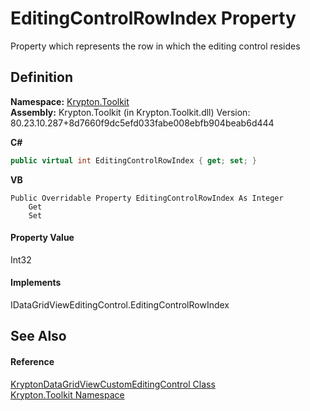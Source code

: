 # EditingControlRowIndex Property


Property which represents the row in which the editing control resides



## Definition
**Namespace:** <a href="79d2eac2-21f4-54ff-7552-b20c33c30600.md">Krypton.Toolkit</a>  
**Assembly:** Krypton.Toolkit (in Krypton.Toolkit.dll) Version: 80.23.10.287+8d7660f9dc5efd033fabe008ebfb904beab6d444

**C#**
``` C#
public virtual int EditingControlRowIndex { get; set; }
```
**VB**
``` VB
Public Overridable Property EditingControlRowIndex As Integer
	Get
	Set
```



#### Property Value
Int32

#### Implements
IDataGridViewEditingControl.EditingControlRowIndex  


## See Also


#### Reference
<a href="25d4ceac-33b1-c8c2-c8b3-0ebec97cf707.md">KryptonDataGridViewCustomEditingControl Class</a>  
<a href="79d2eac2-21f4-54ff-7552-b20c33c30600.md">Krypton.Toolkit Namespace</a>  
